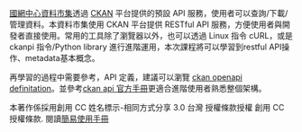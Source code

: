 
[國網中心資料市集](https://scidm.nchc.org.,tw)透過 [CKAN](https://ckan.org/) 平台提供的預設 API 服務，使用者可以查詢/下載/管理資料。本資料市集使用 CKAN 平台提供 RESTful API 服務，方便使用者與開發者直接使用。常用的工具除了瀏覽器以外，也可以透過 Linux 指令 cURL，或是 ckanpi 指令/Python library 進行進階運用，本次課程將可以學習到restful API操作、metadata基本概念。

再學習的過程中需要參考，API 定義，建議可以瀏覽 [ckan openapi definitation](https://app.swaggerhub.com/apis/jeanhsu/NCHC_DataMarket/V1.0)。並參考[ckan api 官方手冊](https://docs.ckan.org/en/2.8/api/)更適合進階使用者熟悉整個架構。

本著作係採用創用 CC 姓名標示-相同方式分享 3.0 台灣 授權條款授權 創用 CC 授權條款.
閱讀[簡易使用手冊](https://ceasar-sun.gitbooks.io/scidm/content/)


